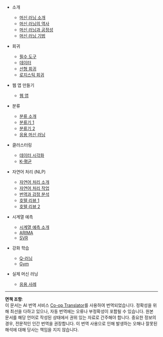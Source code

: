 <!--
CO_OP_TRANSLATOR_METADATA:
{
  "original_hash": "68dd06c685f6ce840e0acfa313352e7c",
  "translation_date": "2025-09-03T23:13:49+00:00",
  "source_file": "docs/_sidebar.md",
  "language_code": "ko"
}
-->
- 소개
  - [머신 러닝 소개](../1-Introduction/1-intro-to-ML/README.md)
  - [머신 러닝의 역사](../1-Introduction/2-history-of-ML/README.md)
  - [머신 러닝과 공정성](../1-Introduction/3-fairness/README.md)
  - [머신 러닝 기법](../1-Introduction/4-techniques-of-ML/README.md)

- 회귀
  - [필수 도구](../2-Regression/1-Tools/README.md)
  - [데이터](../2-Regression/2-Data/README.md)
  - [선형 회귀](../2-Regression/3-Linear/README.md)
  - [로지스틱 회귀](../2-Regression/4-Logistic/README.md)

- 웹 앱 만들기
  - [웹 앱](../3-Web-App/1-Web-App/README.md)

- 분류
  - [분류 소개](../4-Classification/1-Introduction/README.md)
  - [분류기 1](../4-Classification/2-Classifiers-1/README.md)
  - [분류기 2](../4-Classification/3-Classifiers-2/README.md)
  - [응용 머신 러닝](../4-Classification/4-Applied/README.md)

- 클러스터링
  - [데이터 시각화](../5-Clustering/1-Visualize/README.md)
  - [K-평균](../5-Clustering/2-K-Means/README.md)

- 자연어 처리 (NLP)
  - [자연어 처리 소개](../6-NLP/1-Introduction-to-NLP/README.md)
  - [자연어 처리 작업](../6-NLP/2-Tasks/README.md)
  - [번역과 감정 분석](../6-NLP/3-Translation-Sentiment/README.md)
  - [호텔 리뷰 1](../6-NLP/4-Hotel-Reviews-1/README.md)
  - [호텔 리뷰 2](../6-NLP/5-Hotel-Reviews-2/README.md)

- 시계열 예측
  - [시계열 예측 소개](../7-TimeSeries/1-Introduction/README.md)
  - [ARIMA](../7-TimeSeries/2-ARIMA/README.md)
  - [SVR](../7-TimeSeries/3-SVR/README.md)

- 강화 학습
  - [Q-러닝](../8-Reinforcement/1-QLearning/README.md)
  - [Gym](../8-Reinforcement/2-Gym/README.md)

- 실제 머신 러닝
  - [응용 사례](../9-Real-World/1-Applications/README.md)

---

**면책 조항**:  
이 문서는 AI 번역 서비스 [Co-op Translator](https://github.com/Azure/co-op-translator)를 사용하여 번역되었습니다. 정확성을 위해 최선을 다하고 있으나, 자동 번역에는 오류나 부정확성이 포함될 수 있습니다. 원본 문서를 해당 언어로 작성된 상태에서 권위 있는 자료로 간주해야 합니다. 중요한 정보의 경우, 전문적인 인간 번역을 권장합니다. 이 번역 사용으로 인해 발생하는 오해나 잘못된 해석에 대해 당사는 책임을 지지 않습니다.  
